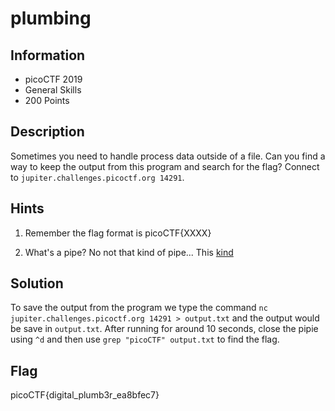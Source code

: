 # plumbing

## Information

- picoCTF 2019
- General Skills
- 200 Points

## Description

Sometimes you need to handle process data outside of a file. Can you find a way to keep the output from this program and search for the flag? Connect to `jupiter.challenges.picoctf.org 14291`.

## Hints

1. Remember the flag format is picoCTF{XXXX}

2. What's a pipe? No not that kind of pipe... This [kind](http://www.linfo.org/pipes.html)

## Solution

To save the output from the program we type the command `nc jupiter.challenges.picoctf.org 14291 > output.txt` and the output would be save in `output.txt`. After running for around 10 seconds, close the pipie using `^d` and then use `grep "picoCTF" output.txt` to find the flag.

## Flag

picoCTF{digital_plumb3r_ea8bfec7}
